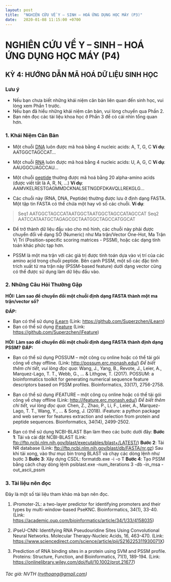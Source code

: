```yaml
---
layout: post
title:  "NGHIÊN CỨU VỀ Y – SINH – HOÁ ỨNG DỤNG HỌC MÁY (P3)"
date:   2020-01-08 11:15:00 +0700
---
```


# NGHIÊN CỨU VỀ Y – SINH – HOÁ ỨNG DỤNG HỌC MÁY (P4)

## KỲ 4: HƯỚNG DẪN MÃ HOÁ DỮ LIỆU SINH HỌC
### Lưu ý
 - Nếu bạn chưa biết những khái niệm căn bản liên quan đến sinh học, vui lòng xem Phần 1 trước.
 - Nếu bạn đã hiểu những khái niệm căn bản, vui lòng chuyển qua Phần 2.
 - Bạn nên đọc các tài liệu khoa học ở Phần 3 để có cái nhìn tổng quan hơn.

### 1. Khái Niệm Căn Bản
- Một chuỗi [DNA](https://en.wikipedia.org/wiki/DNA) luôn được mã hoá bằng 4 nucleic acids: A, T, G, C
**Ví dụ**: AATGGCTAGCCAT…

- Một chuỗi [RNA](https://en.wikipedia.org/wiki/RNA) luôn được mã hoá bằng 4 nucleic acids: U, A, G, C
**Ví dụ**: AAUGGCUAGCCAU…
 
- Một chuỗi [peptide](https://en.wikipedia.org/wiki/Peptide) thường được mã hoá bằng 20 alpha-amino acids (được viết tắt là  A, R, N, …)
**Ví dụ**: AAMVKELRESTGAGMMDCKNALSETNGDFDKAVQLLREKGLG…

- Các chuỗi này (RNA, DNA, Peptide) thường được lưu ở định dạng FASTA. Một tập tin FASTA có thể chứa một hay vô số các chuỗi.
**Ví dụ**:

>Seq1
AATGGCTAGCCATAATGGCTAATGGCTAGCCATAGCCAT
>Seq2
AATCCATAATGCTAGAGCGCTAATGGCTAGCCATGGCAT

- Để trở thành dữ liệu đầu vào cho mô hình, các chuỗi này phải được chuyển đổi về dạng SỐ (Numeric) như Ma trận/Vector One-Hot, Ma Trận Vị Trí (Position-specific scoring matrices - PSSM), hoặc các dạng tính toán khác phức tạp hơn. 

- PSSM là một ma trận với các giá trị được tính toán dựa vào vị trí của các amino acid trong chuỗi peptide. Bên cạnh PSSM, một số các đặc tính trích xuất từ ma trận này (PSSM-based feature) dưới dạng vector cũng có thể được sử dụng làm dữ liệu đầu vào.  

### 2. Những Câu Hỏi Thường Gặp
**HỎI: Làm sao để chuyển đổi một chuỗi định dạng FASTA thành một ma trận/vector số?**

**ĐÁP:** 
- Bạn có thể sử dụng [iLearn](https://academic.oup.com/bib/advance-article/doi/10.1093/bib/bbz041/5475015) (Link: https://github.com/Superzchen/iLearn)
- Bạn có thể sử dụng [iFeature](https://academic.oup.com/bioinformatics/article/34/14/2499/4924718) (Link: https://github.com/Superzchen/iFeature)

**HỎI: Làm sao để chuyển đổi một chuỗi định dạng FASTA thành định dạng PSSM?**
**ĐÁP:** 
- Bạn có thể sử dụng POSSUM – một công cụ online hoặc có thể tải gói công về chạy offline. (Link: http://possum.erc.monash.edu/)
*Để biết thêm chi tiết, vui lòng đọc qua*:  Wang, J., Yang, B., Revote, J., Leier, A., Marquez-Lago, T. T., Webb, G., ... & Lithgow, T. (2017). POSSUM: a bioinformatics toolkit for generating numerical sequence feature descriptors based on PSSM profiles. Bioinformatics, 33(17), 2756-2758.

- Bạn có thể sử dụng iFEATURE – một công cụ online hoặc có thể tải gói công về chạy offline (Link: http://ifeature.erc.monash.edu/)
*Để biết thêm chi tiết, vui lòng đọc qua*: Chen, Z., Zhao, P., Li, F., Leier, A., Marquez-Lago, T. T., Wang, Y., ... & Song, J. (2018). iFeature: a python package and web server for features extraction and selection from protein and peptide sequences. Bioinformatics, 34(14), 2499-2502.

- Bạn có thể sử dụng NCBI-BLAST
Bạn làm theo các bước dưới đây:
**Bước 1**: Tải và cài đặt NCBI-BLAST (Link: ftp://ftp.ncbi.nlm.nih.gov/blast/executables/blast+/LATEST/)
**Bước 2**: Tải NR database (Link: ftp://ftp.ncbi.nlm.nih.gov/blast/db/FASTA/nr.gz) 
Sau khi tải xong, vào thư mục bin trong BLAST và chạy các dòng lệnh như bước 3
**Bước 3**: Xây dựng CSDL: 
formatdb.exe -i <NR Database file> -o T 
**Bước 4**: Tạo PSSM bằng cách chạy dòng lệnh
psiblast.exe -num_iterations 3 -db <NR Database file> -in_msa <Fasta file> -out_ascii_pssm <PSSM Output file> 

### 3. Tài liệu nên đọc

Đây là một số tài liệu tham khảo mà bạn nên đọc.

1. iPromoter-2L: a two-layer predictor for identifying promoters and their types by multi-window-based PseKNC. Bioinformatics, 34(1), 33-40. (Link: https://academic.oup.com/bioinformatics/article/34/1/33/4158035)

2. iPseU-CNN: Identifying RNA Pseudouridine Sites Using Convolutional Neural Networks. Molecular Therapy-Nucleic Acids, 16, 463-470. (Link: https://www.sciencedirect.com/science/article/pii/S216225311930071X)

3. Prediction of RNA binding sites in a protein using SVM and PSSM profile. Proteins: Structure, Function, and Bioinformatics, 71(1), 189-194. (Link: https://onlinelibrary.wiley.com/doi/full/10.1002/prot.21677)

###### Tác giả: NVTH (nvthoang@gmail.com)
